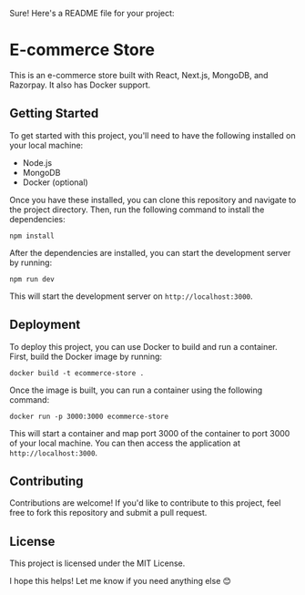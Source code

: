 Sure! Here's a README file for your project:

# E-commerce Store

This is an e-commerce store built with React, Next.js, MongoDB, and Razorpay. It also has Docker support.

## Getting Started

To get started with this project, you'll need to have the following installed on your local machine:

- Node.js
- MongoDB
- Docker (optional)

Once you have these installed, you can clone this repository and navigate to the project directory. Then, run the following command to install the dependencies:

```
npm install
```

After the dependencies are installed, you can start the development server by running:

```
npm run dev
```

This will start the development server on `http://localhost:3000`.

## Deployment

To deploy this project, you can use Docker to build and run a container. First, build the Docker image by running:

```
docker build -t ecommerce-store .
```

Once the image is built, you can run a container using the following command:

```
docker run -p 3000:3000 ecommerce-store
```

This will start a container and map port 3000 of the container to port 3000 of your local machine. You can then access the application at `http://localhost:3000`.

## Contributing

Contributions are welcome! If you'd like to contribute to this project, feel free to fork this repository and submit a pull request.

## License

This project is licensed under the MIT License.

I hope this helps! Let me know if you need anything else 😊
